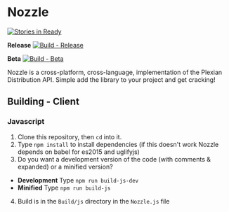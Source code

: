 # Nozzle

[![Stories in Ready](https://badge.waffle.io/ThePlexianNetwork/Nozzle.png?label=ready&title=Ready)](http://waffle.io/ThePlexianNetwork/Nozzle)

__Release__
[![Build - Release](https://travis-ci.org/ThePlexianNetwork/Nozzle.svg?branch=release)](https://travis-ci.org/ThePlexianNetwork/Nozzle)

__Beta__
[![Build - Beta](https://travis-ci.org/ThePlexianNetwork/Nozzle.svg?branch=beta)](https://travis-ci.org/ThePlexianNetwork/Nozzle)

Nozzle is a cross-platform, cross-language, implementation of the Plexian Distribution API. Simple add the library to your project and get cracking!

## Building - Client

### Javascript

1. Clone this repository, then ```cd``` into it.
2. Type ```npm install``` to install dependencies (if this doesn't work Nozzle depends on babel for es2015 and uglifyjs)
3. Do you want a development version of the code (with comments & expanded) or a minified version?
  * __Development__ Type ```npm run build-js-dev```
  * __Minified__ Type ```npm run build-js```
4. Build is in the ```Build/js``` directory in the ```Nozzle.js``` file